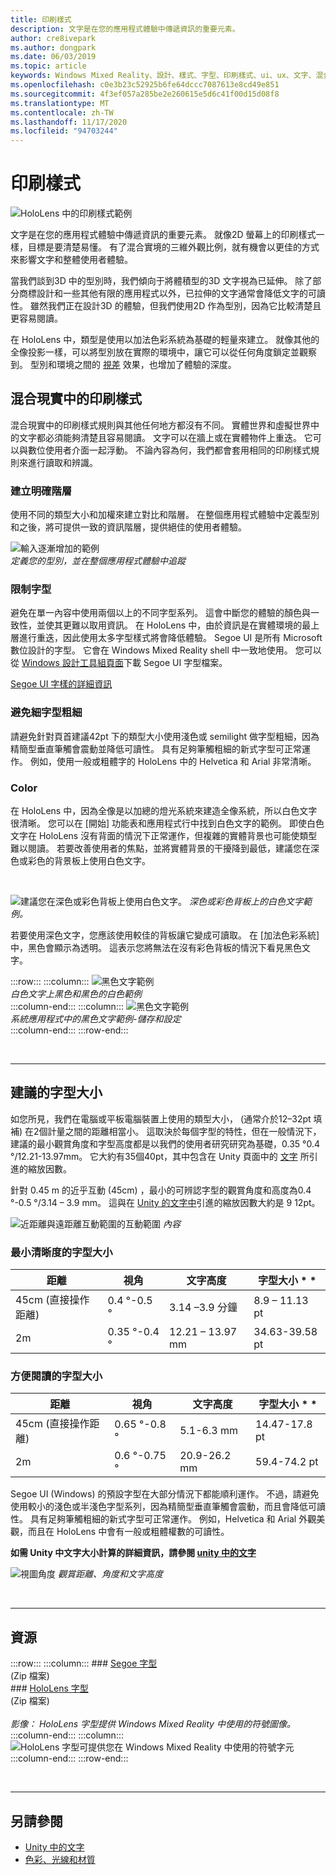 ```yaml
---
title: 印刷樣式
description: 文字是在您的應用程式體驗中傳遞資訊的重要元素。
author: cre8ivepark
ms.author: dongpark
ms.date: 06/03/2019
ms.topic: article
keywords: Windows Mixed Reality、設計、樣式、字型、印刷樣式、ui、ux、文字、混合現實耳機、windows Mixed reality 耳機、虛擬實境耳機、HoloLens
ms.openlocfilehash: c0e3b23c52925b6fe64dccc7087613e8cd49e851
ms.sourcegitcommit: 4f3ef057a285be2e260615e5d6c41f00d15d08f8
ms.translationtype: MT
ms.contentlocale: zh-TW
ms.lasthandoff: 11/17/2020
ms.locfileid: "94703244"
---
```

# <a name="typography"></a>印刷樣式

![HoloLens 中的印刷樣式範例](images/typography-cover.png)<br>


文字是在您的應用程式體驗中傳遞資訊的重要元素。 就像2D 螢幕上的印刷樣式一樣，目標是要清楚易懂。 有了混合實境的三維外觀比例，就有機會以更佳的方式來影響文字和整體使用者體驗。

當我們談到3D 中的型別時，我們傾向于將體積型的3D 文字視為已延伸。 除了部分商標設計和一些其他有限的應用程式以外，已拉伸的文字通常會降低文字的可讀性。 雖然我們正在設計3D 的體驗，但我們使用2D 作為型別，因為它比較清楚且更容易閱讀。

在 HoloLens 中，類型是使用以加法色彩系統為基礎的輕量來建立。 就像其他的全像投影一樣，可以將型別放在實際的環境中，讓它可以從任何角度鎖定並觀察到。 型別和環境之間的 [視差](https://en.wikipedia.org/wiki/Parallax) 效果，也增加了體驗的深度。

## <a name="typography-in-mixed-reality"></a>混合現實中的印刷樣式

混合現實中的印刷樣式規則與其他任何地方都沒有不同。 實體世界和虛擬世界中的文字都必須能夠清楚且容易閱讀。 文字可以在牆上或在實體物件上重迭。 它可以與數位使用者介面一起浮動。 不論內容為何，我們都會套用相同的印刷樣式規則來進行讀取和辨識。

### <a name="create-clear-hierarchy"></a>建立明確階層

使用不同的類型大小和加權來建立對比和階層。 在整個應用程式體驗中定義型別和之後，將可提供一致的資訊階層，提供絕佳的使用者體驗。

![輸入逐漸增加的範例](images/typography-ramp-1000px.jpg)<br>
*定義您的型別，並在整個應用程式體驗中追蹤*

### <a name="limit-your-fonts"></a>限制字型

避免在單一內容中使用兩個以上的不同字型系列。 這會中斷您的體驗的顏色與一致性，並使其更難以取用資訊。 在 HoloLens 中，由於資訊是在實體環境的最上層進行重迭，因此使用太多字型樣式將會降低體驗。 Segoe UI 是所有 Microsoft 數位設計的字型。 它會在 Windows Mixed Reality shell 中一致地使用。 您可以從 [Windows 設計工具組頁面](https://docs.microsoft.com/windows/uwp/design-downloads/)下載 Segoe UI 字型檔案。

[Segoe UI 字樣的詳細資訊](https://docs.microsoft.com/windows/uwp/design/style/typography)

### <a name="avoid-thin-font-weights"></a>避免細字型粗細

請避免針對頁首建議42pt 下的類型大小使用淺色或 semilight 做字型粗細，因為精簡型垂直筆觸會震動並降低可讀性。 具有足夠筆觸粗細的新式字型可正常運作。 例如，使用一般或粗體字的 HoloLens 中的 Helvetica 和 Arial 非常清晰。

### <a name="color"></a>Color

在 HoloLens 中，因為全像是以加總的燈光系統來建造全像系統，所以白色文字很清晰。 您可以在 [開始] 功能表和應用程式行中找到白色文字的範例。 即使白色文字在 HoloLens 沒有背面的情況下正常運作，但複雜的實體背景也可能使類型難以閱讀。 若要改善使用者的焦點，並將實體背景的干擾降到最低，建議您在深色或彩色的背景板上使用白色文字。

<br>


![建議您在深色或彩色背板上使用白色文字。 ](images/typography-whiteonblack2-1000px.jpg)
*深色或彩色背板上的白色文字範例。*
<br>

若要使用深色文字，您應該使用較佳的背板讓它變成可讀取。 在 [加法色彩系統] 中，黑色會顯示為透明。 這表示您將無法在沒有彩色背板的情況下看見黑色文字。

:::row:::
    :::column:::
        ![黑色文字範例](images/typography-whiteonblack.png)<br>
        *白色文字上黑色和黑色的白色範例*<br>
    :::column-end:::
    :::column:::
        ![黑色文字範例](images/640px-typography-blackonwhite.jpg)<br>
        *系統應用程式中的黑色文字範例-儲存和設定*<br>
    :::column-end:::
:::row-end:::

<br>

---

## <a name="recommended-font-size"></a>建議的字型大小

如您所見，我們在電腦或平板電腦裝置上使用的類型大小， (通常介於12–32pt 填補) 在2個計量之間的距離相當小。 這取決於每個字型的特性，但在一般情況下，建議的最小觀賞角度和字型高度都是以我們的使用者研究研究為基礎，0.35 °0.4 °/12.21-13.97mm。 它大約有35個40pt，其中包含在 Unity 頁面中的 [文字](../develop/unity/text-in-unity.md) 所引進的縮放因數。 

針對 0.45 m 的近乎互動 (45cm) ，最小的可辨認字型的觀賞角度和高度為0.4 °-0.5 °/3.14 – 3.9 mm。 這與在 [Unity 的文字中](../develop/unity/text-in-unity.md)引進的縮放因數大約是 9 12pt。

![近距離與遠距離互動範圍的互動範圍 ](images/typography-distance-1000px.jpg)
 *內容*

### <a name="the-minimum-legible-font-size"></a>最小清晰度的字型大小
| 距離 | 視角 | 文字高度 | 字型大小 * * |
|---------|---------|---------|---------|
| 45cm (直接操作距離)  | 0.4 °-0.5 ° | 3.14 –3.9 分鐘 | 8.9 – 11.13 pt |
| 2m | 0.35 °-0.4 ° | 12.21 – 13.97 mm | 34.63-39.58 pt |


### <a name="the-comfortably-legible-font-size"></a>方便閱讀的字型大小
| 距離 | 視角 | 文字高度 | 字型大小 * * |
|---------|---------|---------|---------|
| 45cm (直接操作距離)  | 0.65 °-0.8 ° | 5.1-6.3 mm | 14.47-17.8 pt |
| 2m | 0.6 °-0.75 ° | 20.9-26.2 mm | 59.4-74.2 pt |


Segoe UI (Windows) 的預設字型在大部分情況下都能順利運作。 不過，請避免使用較小的淺色或半淺色字型系列，因為精簡型垂直筆觸會震動，而且會降低可讀性。 具有足夠筆觸粗細的新式字型可正常運作。 例如，Helvetica 和 Arial 外觀美觀，而且在 HoloLens 中會有一般或粗體權數的可讀性。

**如需 Unity 中文字大小計算的詳細資訊，請參閱 [unity 中的文字](../develop/unity/text-in-unity.md)**

![視圖角度 ](images/Text_In_Unity_ViewingAngle.jpg)
 *觀賞距離、角度和文字高度*

<br>

---

## <a name="resources"></a>資源

:::row:::
    :::column:::
    ### <a name="segoe-fontsbr"></a>[Segoe 字型](https://download.microsoft.com/download/1/B/C/1BCF071A-78EE-4968-ACBE-15461C274B61/Segoe%20fonts%20v1705.zip)<br>
     (Zip 檔案) <br>
    ### <a name="hololens-fontbr"></a>[HoloLens 字型](https://download.microsoft.com/download/3/8/D/38D659E2-4B9C-413A-B2E7-1956181DC427/Hololens%20font.zip)<br>
     (Zip 檔案) <br>
    <br>
    *影像： HoloLens 字型提供 Windows Mixed Reality 中使用的符號圖像。*
    :::column-end:::
        :::column:::
        ![HoloLens 字型可提供您在 Windows Mixed Reality 中使用的符號字元](images/hololensmdl2symbols.jpg)<br>
    :::column-end:::
:::row-end:::


<br>

---


## <a name="see-also"></a>另請參閱
* [Unity 中的文字](../develop/unity/text-in-unity.md)
* [色彩、光線和材質](../color,-light-and-materials.md)
